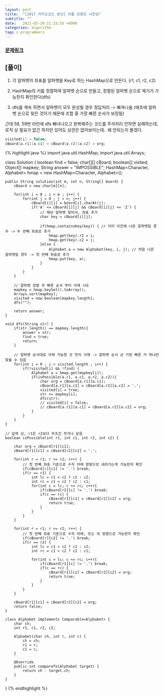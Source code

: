 ```yaml
---
layout: post
title:  "[2017 카카오코드 본선] 리틀 프렌즈 사천성"
subtitle: ""
date:   2021-03-20 21:33:55 +0900
categories: algorithm
tags : programmers
---
```


### [문제링크]({{"https://programmers.co.kr/learn/courses/30/lessons/1836"}})

## [풀이]

1. 각 알파벳의 좌표를 알파벳을 Key로 하는 HashMap으로 만든다. (r1, c1, r2, c2)

2. HashMap의 키를 정렬하여 알파벳 순으로 만들고, 정렬된 알파벳 순으로 제거가 가능한지 확인한다(dfs)

3. dfs를 계속 하면서 알파벳이 모두 완성될 경우 정답처리 -> 빠져나옴 (애초에 알파벳 순으로 찾은 것이기 때문에 조합 중 가장 빠른 순서가 보장됨)


근데 58, 59번 라인에 dfs 빠녀나오고 원복해주는 코드를 주석처리 안하면 실패하는데, 로직 상 필요가 없긴 하지만 있어도 상관은 없어보이는데.. 왜 안되는지 몰겠다.             

```java
visited[i] = false;
cBoard[a.r1][a.c1] = cBoard[a.r2][a.c2] = org;
```

{% highlight java %}
import java.util.HashMap;
import java.util.Arrays;

class Solution {
    boolean find = false;
    char[][] cBoard;
    boolean[] visited;
    Object[] mapkey;
    String answer = "IMPOSSIBLE";
    HashMap<Character, Alphabet> hmap = new HashMap<Character, Alphabet>();
    
    public String solution(int m, int n, String[] board) {
        cBoard = new char[m][n];
        
        for(int i = 0 ; i < m ; i++) {
            for(int j = 0 ; j < n; j++) {
                cBoard[i][j] = board[i].charAt(j);
                if('A' <= cBoard[i][j] && cBoard[i][j] <= 'Z') {
                    // 해당 알파벳 찾아서, 좌표 추가
                    char key = cBoard[i][j];
                    
                    if(hmap.containsKey(key)) { // 이미 이전에 나온 알파벳일 경우 -> 두 번째 좌표로 추가
                        hmap.get(key).r2 = i;
                        hmap.get(key).c2 = j;
                    }else {
                        Alphabet a = new Alphabet(key, i, j); // 처음 나온 알파벳일 경우 -> 첫 번째 좌표로 추가
                        hmap.put(key, a);
                    }
                }
            }
        }
        
        // 알파벳 정렬 후 빠른 순서 부터 삭제 시도
        mapkey = hmap.keySet().toArray();       
        Arrays.sort(mapkey);
        visited = new boolean[mapkey.length];
        dfs("");
        
        return answer;
    }
    
    void dfs(String str) {
        if(str.length() == mapkey.length){
            answer = str;
            find = true;
            return;
        }
            
        // 알파벳 순서대로 삭제 가능한 것 먼저 삭제 -> 알파벳 순서 상 가장 빠른 거 하나만 찾을 수 있음
        for(int i = 0 ; i < visited.length ; i++) {
            if(!visited[i] && !find) {
                Alphabet a = hmap.get(mapkey[i]);
                if(isPossible(a.r1, a.c1, a.r2, a.c2)){
                    char org = cBoard[a.r1][a.c1];
                    cBoard[a.r1][a.c1] = cBoard[a.r2][a.c2] = '.';
                    visited[i] = true;
                    str += mapkey[i];
                    dfs(str);
                    // visited[i] = false;
                    // cBoard[a.r1][a.c1] = cBoard[a.r2][a.c2] = org;
                }
            }
        }
    }
    
    // 입력 상, r1은 r2보다 무조건 작거나 같음
    boolean isPossible(int r1, int c1, int r2, int c2) {
        
        char org = cBoard[r1][c1];
        cBoard[r1][c1] = cBoard[r2][c2] = '.';
        
        for(int r = r1; r <= r2; r++) {
            // 첫 번째 좌표 기준으로 수직 아래 방향으로 내려가는게 가능한지 확인
            if(cBoard[r][c1] != '.') break;
            if(r == r2) {                
                int lc = c1 < c2 ? c1 : c2;
                int rc = c1 < c2 ? c2 : c1;
                for(int c = lc; c <= rc; c++){
                    if(cBoard[r2][c] != '.') break;
                    if(c == rc) {
                        cBoard[r1][c1] = cBoard[r2][c2] = org;
                        return true;
                    }
                }
            }
        }
        
        for(int r = r1; r <= r2; r++) {
            // 첫 번째 좌표 기준으로 수직 아래, 또는 위 방향으로 가능한지 확인
            if(cBoard[r][c2] != '.') break;
            if(r == r2) {
                int lc = c1 < c2 ? c1 : c2;
                int rc = c1 < c2 ? c2 : c1;

                for(int c = lc; c <= rc; c++){
                    if(cBoard[r1][c] != '.') break;
                    if(c == rc) {
                        cBoard[r1][c1] = cBoard[r2][c2] = org;
                        return true;
                    }
                }
            }
        }
        
        cBoard[r1][c1] = cBoard[r2][c2] = org;
        return false;
    }

    class Alphabet implements Comparable<Alphabet> {
        char ch;
        int r1, c1, r2, c2;
        
        Alphabet(char ch, int r, int c) {
            ch = ch;
            r1 = r;
            c1 = c;
        }
        
        @Override
        public int compareTo(Alphabet target) {
            return ch - target.ch;
        }
    }
}
{% endhighlight %}